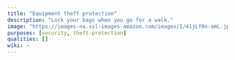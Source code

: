 ```yaml
---
title: "Equipment theft protection"
description: "Lock your bags when you go for a walk."
image: "https://images-na.ssl-images-amazon.com/images/I/41jLf0n-amL.jpg"
purposes: [security, theft-protection]
qualities: []
wiki: ~
---
```

